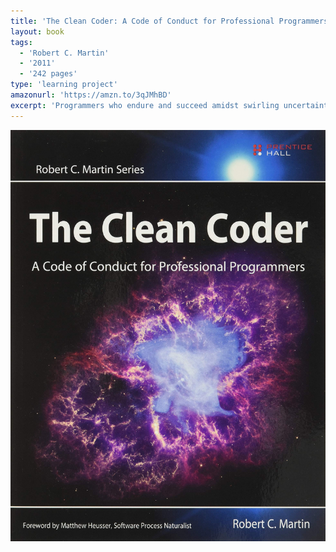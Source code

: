```yaml
---
title: 'The Clean Coder: A Code of Conduct for Professional Programmers'
layout: book
tags:
  - 'Robert C. Martin'
  - '2011'
  - '242 pages'
type: 'learning project'
amazonurl: 'https://amzn.to/3qJMhBD'
excerpt: 'Programmers who endure and succeed amidst swirling uncertainty and nonstop pressure share a common attribute: They care deeply about the practice of creating software. They treat it as a craft. They are professionals.   In The Clean Coder: A Code of Conduct for Professional Programmers, legendary software expert Robert C. Martin introduces the disciplines, techniques, tools, and practices of true software craftsmanship...'
---
```


![Clean Coder Book](./clean-coder-book.jpg)
